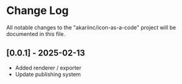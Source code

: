 # Change Log

All notable changes to the "akariinc/icon-as-a-code" project will be documented in this file.

## [0.0.1] - 2025-02-13

- Added renderer / exporter
- Update publishing system

